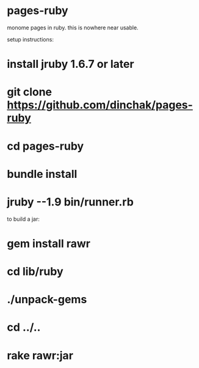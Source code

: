 pages-ruby
==========

monome pages in ruby.  this is nowhere near usable.

setup instructions:

# install jruby 1.6.7 or later
# git clone https://github.com/dinchak/pages-ruby
# cd pages-ruby
# bundle install
# jruby --1.9 bin/runner.rb

to build a jar:

# gem install rawr
# cd lib/ruby
# ./unpack-gems
# cd ../..
# rake rawr:jar
